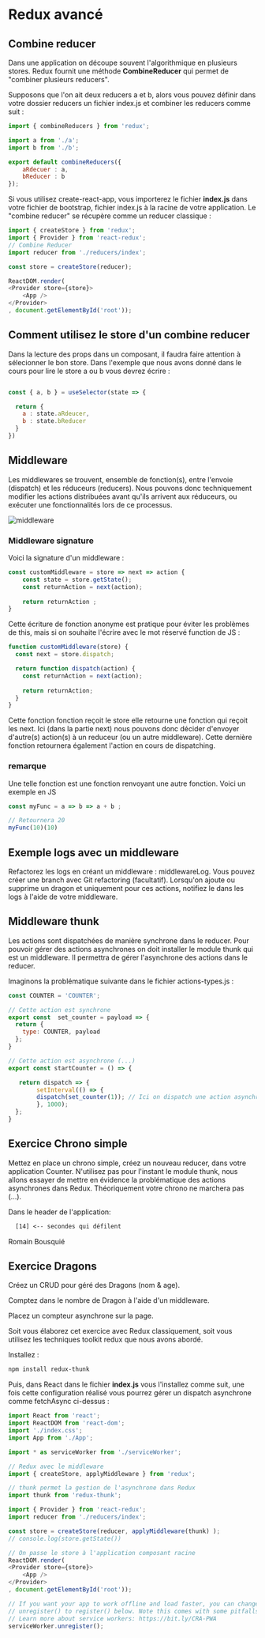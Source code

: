 # Redux avancé

## Combine reducer

Dans une application on découpe souvent l'algorithmique en plusieurs stores. Redux fournit une méthode **CombineReducer** qui permet de "combiner plusieurs reducers".

Supposons que l'on ait deux reducers a et b, alors vous pouvez définir dans votre dossier reducers un fichier index.js et combiner les reducers comme suit :

```js
import { combineReducers } from 'redux';

import a from './a';
import b from './b';

export default combineReducers({
    aRdecuer : a,
    bReducer : b
});

```

Si vous utilisez create-react-app, vous importerez le fichier **index.js** dans votre fichier de bootstrap, fichier index.js à la racine de votre application. Le "combine reducer" se récupère comme un reducer classique :

```js
import { createStore } from 'redux';
import { Provider } from 'react-redux';
// Combine Reducer
import reducer from './reducers/index';

const store = createStore(reducer);

ReactDOM.render(
<Provider store={store}>
    <App />
</Provider>
, document.getElementById('root'));
```

## Comment utilisez le store d'un combine reducer

Dans la lecture des props dans un composant, il faudra faire attention à sélecionner le bon store. Dans l'exemple que nous avons donné dans le cours pour lire le store a ou b vous devrez écrire :

```js

const { a, b } = useSelector(state => {

  return {
    a : state.aRdeucer,
    b : state.bReducer
  }
})
```

## Middleware

Les middlewares se trouvent, ensemble de fonction(s), entre l'envoie (dispatch) et les réduceurs (reducers). Nous pouvons donc techniquement modifier les actions distribuées avant qu'ils arrivent aux réduceurs, ou exécuter une fonctionnalités lors de ce processus.

![middleware](images/middleware.png)

### Middleware signature

Voici la signature d'un middleware :

```js
const customMiddleware = store => next => action {
    const state = store.getState(); 
    const returnAction = next(action);
    
    return returnAction ;
}
```
Cette écriture de fonction anonyme est pratique pour éviter les problèmes de this, mais si on souhaite l'écrire avec le mot réservé function de JS :

```js
function customMiddleware(store) {
  const next = store.dispatch;

  return function dispatch(action) {
    const returnAction = next(action);
    
    return returnAction;
  }
}
```

Cette fonction fonction reçoit le store elle retourne une fonction qui reçoit les next. Ici (dans la partie next) nous pouvons donc décider d'envoyer d'autre(s) action(s) à un reduceur (ou un autre middleware). Cette dernière fonction retournera également l'action en cours de dispatching.

### remarque

Une telle fonction est une fonction renvoyant une autre fonction. Voici un exemple en JS

```js
const myFunc = a => b => a + b ;

// Retournera 20
myFunc(10)(10)
```
## Exemple logs avec un middleware

Refactorez les logs en créant un middleware : middlewareLog. Vous pouvez créer une branch avec Git refactoring (facultatif). Lorsqu'on ajoute ou supprime un dragon et uniquement pour ces actions, notifiez le dans les logs à l'aide de votre middleware.

## Middleware thunk

Les actions sont dispatchées de manière synchrone dans le reducer. Pour pouvoir gérer des actions asynchrones on doit installer le module thunk qui est un middleware. Il permettra de gérer l'asynchrone des actions dans le reducer.

Imaginons la problématique suivante dans le fichier actions-types.js :

```js
const COUNTER = 'COUNTER';

// Cette action est synchrone
export const  set_counter = payload => {
  return {
    type: COUNTER, payload
  };
}

// Cette action est asynchrone (...)
export const startCounter = () => {

   return dispatch => {
        setInterval(() => {
        dispatch(set_counter(1)); // Ici on dispatch une action asynchrone => Redux ne sait pas le faire nativement (...)
        }, 1000);
  };
}
```

## Exercice Chrono simple

Mettez en place un chrono simple, créez un nouveau reducer, dans votre application Counter. N'utilisez pas pour l'instant le module thunk, nous allons essayer de mettre en évidence la problématique des actions asynchrones dans Redux. Théoriquement votre chrono ne marchera pas (...).

Dans le header de l'application:

```txt
  [14] <-- secondes qui défilent
```
Romain Bousquié

## Exercice Dragons

Créez un CRUD pour géré des Dragons (nom & age).

Comptez dans le nombre de Dragon à l'aide d'un middleware.

Placez un compteur asynchrone sur la page.

Soit vous élaborez cet exercice avec Redux classiquement, soit vous utilisez les techniques toolkit redux que nous avons abordé.

Installez :

```bash
npm install redux-thunk
```

Puis, dans React dans le fichier **index.js** vous l'installez comme suit, une fois cette configuration réalisé vous pourrez gérer un dispatch asynchrone comme fetchAsync ci-dessus :

```js
import React from 'react';
import ReactDOM from 'react-dom';
import './index.css';
import App from './App';

import * as serviceWorker from './serviceWorker';

// Redux avec le middleware 
import { createStore, applyMiddleware } from 'redux';

// thunk permet la gestion de l'asynchrone dans Redux
import thunk from 'redux-thunk';

import { Provider } from 'react-redux';
import reducer from './reducers/index';

const store = createStore(reducer, applyMiddleware(thunk) );
// console.log(store.getState())

// On passe le store à l'application composant racine
ReactDOM.render(
<Provider store={store}>
    <App />
</Provider>
, document.getElementById('root'));

// If you want your app to work offline and load faster, you can change
// unregister() to register() below. Note this comes with some pitfalls.
// Learn more about service workers: https://bit.ly/CRA-PWA
serviceWorker.unregister();
```
